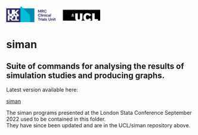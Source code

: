 <a href ="https://www.mrcctu.ucl.ac.uk/"><img src="MRCCTU_at_UCL_Logo.png" width="50%" /></a>
# siman
## Suite of commands for analysing the results of simulation studies and producing graphs.

Latest version available here:

<a href ="https://github.com/UCL/siman/">siman</a>

The siman programs presented at the London Stata Conference September 2022 used to be contained in this folder.  
They have since been updated and are in the UCL/siman repository above.
